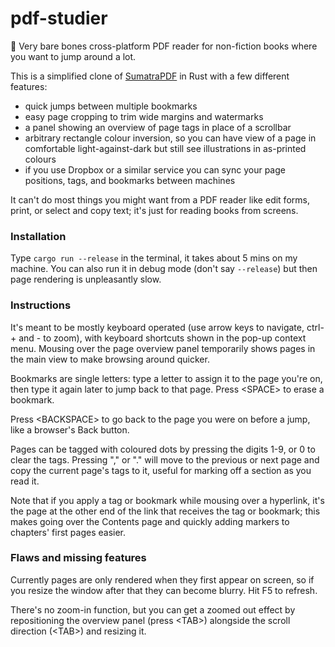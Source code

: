 # pdf-studier

🚧 Very bare bones cross-platform PDF reader for non-fiction books where you want to jump around a lot.

This is a simplified clone of [SumatraPDF](https://en.wikipedia.org/wiki/Sumatra_PDF) in Rust with a few different features:
 
 * quick jumps between multiple bookmarks
 * easy page cropping to trim wide margins and watermarks
 * a panel showing an overview of page tags in place of a scrollbar
 * arbitrary rectangle colour inversion, so you can have view of a page in comfortable light-against-dark but still see illustrations in as-printed colours
 * if you use Dropbox or a similar service you can sync your page positions, tags, and bookmarks between machines

It can't do most things you might want from a PDF reader like edit forms, print, or select and copy text; it's just for reading books from screens.

### Installation

Type `cargo run --release` in the terminal, it takes about 5 mins on my machine. You can also run it in debug mode (don't say `--release`) but then page rendering is unpleasantly slow.

### Instructions

It's meant to be mostly keyboard operated (use arrow keys to navigate, ctrl-+ and - to zoom), with keyboard shortcuts shown in the pop-up context menu. Mousing over the page overview panel temporarily shows pages in the main view to make browsing around quicker.

Bookmarks are single letters: type a letter to assign it to the page you're on, then type it again later to jump back to that page. Press &lt;SPACE> to erase a bookmark.

Press &lt;BACKSPACE> to go back to the page you were on before a jump, like a browser's Back button.

Pages can be tagged with coloured dots by pressing the digits 1-9, or 0 to clear the tags. Pressing "," or "." will move to the previous or next page and copy the current page's tags to it, useful for marking off a section as you read it.

Note that if you apply a tag or bookmark while mousing over a hyperlink, it's the page at the other end of the link that receives the tag or bookmark; this makes going over the Contents page and quickly adding markers to chapters' first pages easier.

### Flaws and missing features

Currently pages are only rendered when they first appear on screen, so if you resize the window after that they can become blurry. Hit F5 to refresh.

There's no zoom-in function, but you can get a zoomed out effect by repositioning the overview panel (press &lt;TAB>) alongside the scroll direction (&lt;TAB>) and resizing it.
